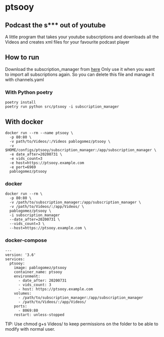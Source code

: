 # ptsooy
## Podcast the s*** out of youtube

A little program that takes your youtube subscriptions and downloads all the Videos and creates xml files for your favourite podcast player


## How to run

Download the subscription_manager from [here](https://www.youtube.com/subscription_manager)
Only use it when you want to import all subscriptions again. So you can delete this file and manage it with channels.yaml
### With Python poetry
```
poetry install
poetry run python src/ptsooy -i subscription_manager
```

## With docker
```
docker run --rm --name ptsooy \
  -p 80:80 \
  -v path/to/Videos/:/Videos pablogomez/ptsooy \
  -v $HOME/configs/ptsooy/subscription_manager:/app/subscription_manager \
  -e date_after=20200731 \
  -e vids_count=3
  -e host=https://ptsooy.example.com
  -e port=6969
  pablogomez/ptsooy
```


### docker
```
docker run --rm \
  -p 80:80 \
  -v /path/to/subscription_manager:/app/subscription_manager \
  -v /path/to/Videos/:/app/Videos/ \
  pablogomez/ptsooy \
  -i subscription_manager
  --date_after=20200731 \
  --vids_count=3 \
  --host=https://ptsooy.example.com \
```

### docker-compose
```
---
version: '3.6'
services:
  ptsooy:
    image: pablogomez/ptsooy
    container_name: ptsooy
    environment:
      - date_after: 20200731
      - vids_count: 3
      - host: https://ptsooy.example.com
    volumes:
      - /path/to/subscription_manager:/app/subscription_manager
      - /path/to/Videos/:/app/Videos/
    ports:
      - 8069:80
    restart: unless-stopped
```


TIP: Use chmod g+s Videos/ to keep permissions on the folder to be able to modify with normal user.